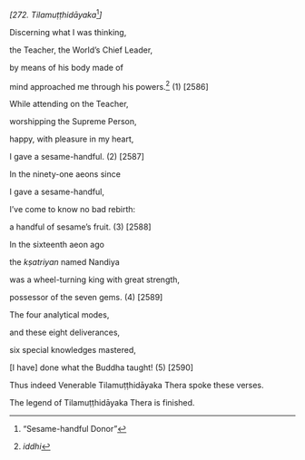 *\[272. Tilamuṭṭhidāyaka*[^1]*\]*

Discerning what I was thinking,

the Teacher, the World’s Chief Leader,

by means of his body made of

mind approached me through his powers.[^2] (1) \[2586\]

While attending on the Teacher,

worshipping the Supreme Person,

happy, with pleasure in my heart,

I gave a sesame-handful. (2) \[2587\]

In the ninety-one aeons since

I gave a sesame-handful,

I’ve come to know no bad rebirth:

a handful of sesame’s fruit. (3) \[2588\]

In the sixteenth aeon ago

the *kṣatriyan* named Nandiya

was a wheel-turning king with great strength,

possessor of the seven gems. (4) \[2589\]

The four analytical modes,

and these eight deliverances,

six special knowledges mastered,

\[I have\] done what the Buddha taught! (5) \[2590\]

Thus indeed Venerable Tilamuṭṭhidāyaka Thera spoke these verses.

The legend of Tilamuṭṭhidāyaka Thera is finished.

[^1]: “Sesame-handful Donor”

[^2]: *iddhi*
